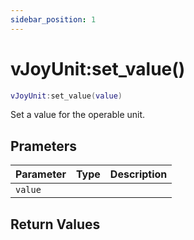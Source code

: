 ```yaml
---
sidebar_position: 1
---
```


# vJoyUnit:set_value()
```lua
vJoyUnit:set_value(value)
```
Set a value for the operable unit.


## Prameters
|Parameter|Type|Description|
|-|-|-|
|`value`|||


## Return Values
